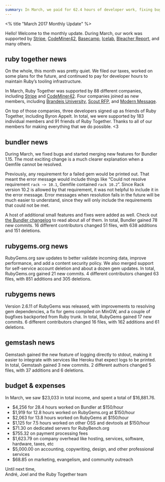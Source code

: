 ```yaml
---
summary: In March, we paid for 62.4 hours of developer work, fixing bugs, administrating servers, and quietly kept things chugging along.
---
```


<% title "March 2017 Monthly Update" %>

Hello! Welcome to the monthly update. During March, our work was supported by [Stripe](http://stripe.com/), [CodeMiner42](http://www.codeminer42.com/), [Basecamp](http://basecamp.com), [Icelab](http://icelab.com.au/), [Bleacher Report](http://www.bleacherreport.com/), and many others.

## ruby together news

On the whole, this month was pretty quiet. We filed our taxes, worked on some plans for the future, and continued to pay for developer hours to maintain Ruby’s tooling infrastructure.

In March, Ruby Together was supported by 88 different companies, including [Stripe](#) and [CodeMiner42](#). Four companies joined as new members, including [Brandeis University](https://www.brandeis.edu), [Scout RFP](http://www.scoutrfp.com/), and [Modern Message](http://www.modernmsg.com/).

On top of those companies, three developers signed up as friends of Ruby Together, including Byron Appelt. In total, we were supported by 183 individual members and 91 friends of Ruby Together. Thanks to all of our members for making everything that we do possible. &lt;3

## bundler news

During March, we fixed bugs and started merging new features for Bundler 1.15. The most exciting change is a much clearer explanation when a Gemfile cannot be resolved.

Previously, any requirement for a failed gem would be printed out. That meant the error message would include things like “Could not resolve requirement `rack ~> 10.1`, Gemfile contained `rack 10.2`”. Since Rack version 10.2 is allowed by that requirement, it was not helpful to include it in the error message. Error messages when resolution fails in the future will be much easier to understand, since they will only include the requirements that could not be met.

A host of additional small features and fixes were added as well. Check out [the Bundler changelog](https://github.com/bundler/bundler/blob/master/CHANGELOG.md) to read about all of them. In total, Bundler gained 78 new commits. 16 different contributors changed 51 files, with 638 additions and 151 deletions.

## rubygems.org news

RubyGems.org saw updates to better validate incoming data, improve performance, and add a content security policy. We also merged support for self-service account deletion and about a dozen gem updates. In total, RubyGems.org gained 21 new commits. 4 different contributors changed 63 files, with 851 additions and 305 deletions.

## rubygems news

Version 2.6.11 of RubyGems was released, with improvements to resolving gem dependencies, a fix for gems compiled on MinGW, and a couple of bugfixes backported from Ruby trunk. In total, RubyGems gained 17 new commits. 6 different contributors changed 16 files, with 162 additions and 61 deletions.

## gemstash news

Gemstash gained the new feature of logging directly to stdout, making it easier to integrate with services like Heroku that expect logs to be printed. In total, Gemstash gained 3 new commits. 2 different authors changed 5 files, with 37 additions and 6 deletions.

## budget & expenses

In March, we saw $23,033 in total income, and spent a total of $16,881.76.

* $4,256 for 28.4 hours worked on Bundler at $150/hour
* $1,919 for 12.8 hours worked on RubyGems.org at $150/hour
* $2,063 for 13.8 hours worked on RubyGems at $150/hour
* $1,125 for 7.5 hours worked on other OSS and devtools at $150/hour
* $71.30 on dedicated servers for RubyBench.org
* $755.32 on payment processing fees
* $1,623.79 on company overhead like hosting, services, software, hardware, taxes, etc
* $5,000.00 on accounting, copywriting, design, and other professional services
* $68.85 on marketing, evangelism, and community outreach

Until next time,<br>
André, Joel and the Ruby Together team
